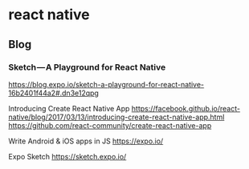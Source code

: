 # react native

## Blog

### Sketch — A Playground for React Native

https://blog.expo.io/sketch-a-playground-for-react-native-16b2401f44a2#.dn3e12qpg



Introducing Create React Native App
https://facebook.github.io/react-native/blog/2017/03/13/introducing-create-react-native-app.html
https://github.com/react-community/create-react-native-app

Write Android & iOS apps in JS
https://expo.io/

Expo Sketch
https://sketch.expo.io/
